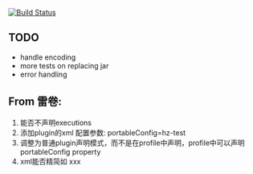 [![Build Status](https://api.travis-ci.org/juven/portable-config-maven-plugin.png)](https://travis-ci.org/juven/portable-config-maven-plugin)


## TODO

* handle encoding
* more tests on replacing jar
* error handling

## From 雷卷:
1. 能否不声明executions
3. 添加plugin的xml 配置参数: portableConfig=hz-test
4. 调整为普通plugin声明模式，而不是在profile中声明，profile中可以声明 portableConfig property
5. xml能否精简如 <replace key="">xxx</replace>   <replace xpath=""></replace>